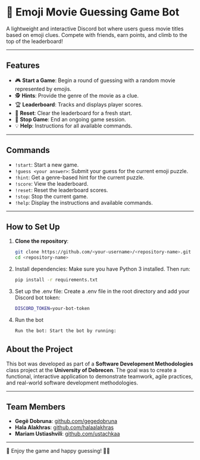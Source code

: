 # 🎥 Emoji Movie Guessing Game Bot

A lightweight and interactive Discord bot where users guess movie titles based on emoji clues. Compete with friends, earn points, and climb to the top of the leaderboard!

---

## **Features**
- 🎮 **Start a Game**: Begin a round of guessing with a random movie represented by emojis.
- 🕵️ **Hints**: Provide the genre of the movie as a clue.
- 🏆 **Leaderboard**: Tracks and displays player scores.
- 🔄 **Reset**: Clear the leaderboard for a fresh start.
- 🛑 **Stop Game**: End an ongoing game session.
- 💡 **Help**: Instructions for all available commands.

---

## **Commands**
- `!start`: Start a new game.
- `!guess <your answer>`: Submit your guess for the current emoji puzzle.
- `!hint`: Get a genre-based hint for the current puzzle.
- `!score`: View the leaderboard.
- `!reset`: Reset the leaderboard scores.
- `!stop`: Stop the current game.
- `!help`: Display the instructions and available commands.

---

## **How to Set Up**
1. **Clone the repository**:
   ```bash
   git clone https://github.com/<your-username>/<repository-name>.git
   cd <repository-name>
2. Install dependencies: Make sure you have Python 3 installed. Then run:
   ```bash
   pip install -r requirements.txt
3. Set up the .env file: Create a .env file in the root directory and add your Discord bot token:
   ```bash
   DISCORD_TOKEN=your-bot-token
4. Run the bot
   ```bash
   Run the bot: Start the bot by running:
   
## **About the Project**
This bot was developed as part of a **Software Development Methodologies** class project at the **University of Debrecen**. The goal was to create a functional, interactive application to demonstrate teamwork, agile practices, and real-world software development methodologies.

---

## **Team Members**
- **Gegë Dobruna**: [github.com/gegedobruna](https://github.com/gegedobruna)
- **Hala Alakhras**: [github.com/halaalakhras](https://github.com/halaalakhras)
- **Mariam Ustiashvili**: [github.com/ustachkaa](https://github.com/ustachkaa)

---


🎉 Enjoy the game and happy guessing! 🎥✨

